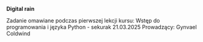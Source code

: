 **Digital rain**

Zadanie omawiane podczas pierwszej lekcji kursu:
Wstęp do programowania i języka Python - sekurak 21.03.2025
Prowadzący: Gynvael Coldwind
